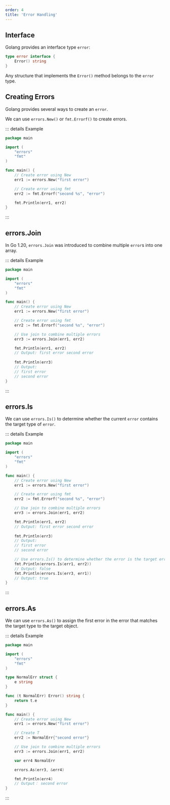 ```yaml
---
order: 4
title: 'Error Handling'
---
```


## Interface

Golang provides an interface type `error`:

```go
type error interface {
    Error() string
}
```

Any structure that implements the `Error()` method belongs to the `error` type.

## Creating Errors

Golang provides several ways to create an `error`.

We can use `errors.New()` or `fmt.Errorf()` to create errors.

::: details Example

```go
package main

import (
	"errors"
	"fmt"
)

func main() {
    // Create error using New
	err1 := errors.New("first error")

    // Create error using fmt
	err2 := fmt.Errorf("second %s", "error")

	fmt.Println(err1, err2)
}

```

:::

## errors.Join

In Go 1.20, `errors.Join` was introduced to combine multiple `error`s into one array.

::: details Example

```go
package main

import (
	"errors"
	"fmt"
)

func main() {
	// Create error using New
	err1 := errors.New("first error")

	// Create error using fmt
	err2 := fmt.Errorf("second %s", "error")

	// Use join to combine multiple errors
	err3 := errors.Join(err1, err2)

	fmt.Println(err1, err2) 
	// Output: first error second error
	
	fmt.Println(err3) 
	// Output: 
	// first error
	// second error
}
```

:::

## errors.Is

We can use `errors.Is()` to determine whether the current `error` contains the target type of `error`.

::: details Example

```go
package main

import (
	"errors"
	"fmt"
)

func main() {
	// Create error using New
	err1 := errors.New("first error")

	// Create error using fmt
	err2 := fmt.Errorf("second %s", "error")

	// Use join to combine multiple errors
	err3 := errors.Join(err1, err2)

	fmt.Println(err1, err2) 
	// Output: first error second error
	
	fmt.Println(err3) 
	// Output: 
	// first error
	// second error

	// Use errors.Is() to determine whether the error is the target error. Since err3 contains err1, it is true.
	fmt.Println(errors.Is(err1, err2))
	// Output: false
	fmt.Println(errors.Is(err3, err1))
	// Output: true
}
```

:::

## errors.As

We can use `errors.As()` to assign the first error in the error that matches the target type to the target object.

::: details Example

```go
package main

import (
	"errors"
	"fmt"
)

type NormalErr struct {
	e string
}

func (t NormalErr) Error() string {
	return t.e
}

func main() {
	// Create error using New
	err1 := errors.New("first error")

	// Create T
	err2 := NormalErr{"second error"}

	// Use join to combine multiple errors
	err3 := errors.Join(err1, err2)

	var err4 NormalErr

	errors.As(err3, &err4)

	fmt.Println(err4)
	// Output： second error
}
```

:::